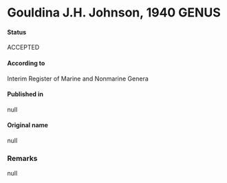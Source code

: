 Gouldina J.H. Johnson, 1940 GENUS
=======

#### Status
ACCEPTED

#### According to
Interim Register of Marine and Nonmarine Genera

#### Published in
null

#### Original name
null

### Remarks
null